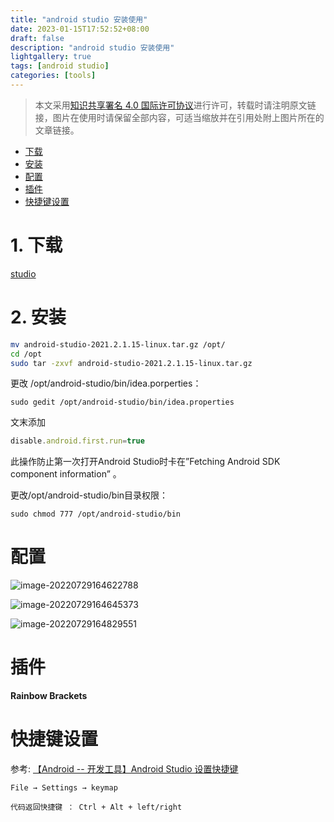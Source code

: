 ```yaml
---
title: "android studio 安装使用"
date: 2023-01-15T17:52:52+08:00
draft: false
description: "android studio 安装使用"
lightgallery: true
tags: [android studio]
categories: [tools]
---
```


> 本文采用[知识共享署名 4.0 国际许可协议](http://creativecommons.org/licenses/by/4.0/)进行许可，转载时请注明原文链接，图片在使用时请保留全部内容，可适当缩放并在引用处附上图片所在的文章链接。

<!-- TOC -->

- [下载](#%E4%B8%8B%E8%BD%BD)
- [安装](#%E5%AE%89%E8%A3%85)
- [配置](#%E9%85%8D%E7%BD%AE)
- [插件](#%E6%8F%92%E4%BB%B6)
- [快捷键设置](#%E5%BF%AB%E6%8D%B7%E9%94%AE%E8%AE%BE%E7%BD%AE)

<!-- /TOC -->

# 1. 下载
[studio](https://developer.android.google.cn/studio)

# 2. 安装

```bash
mv android-studio-2021.2.1.15-linux.tar.gz /opt/
cd /opt
sudo tar -zxvf android-studio-2021.2.1.15-linux.tar.gz
```

更改 /opt/android-studio/bin/idea.porperties：

```
sudo gedit /opt/android-studio/bin/idea.properties
```

文末添加

```javascript
disable.android.first.run=true
```

此操作防止第一次打开Android Studio时卡在”Fetching Android SDK component information” 。

更改/opt/android-studio/bin目录权限：

```
sudo chmod 777 /opt/android-studio/bin
```



# 配置

![image-20220729164622788](../images/image-20220729164622788.png)



![image-20220729164645373](../images/image-20220729164645373.png)



![image-20220729164829551](../images/image-20220729164829551.png)



# 插件

**Rainbow Brackets**



# 快捷键设置

参考: [【Android -- 开发工具】Android Studio 设置快捷键](https://blog.csdn.net/duoduo_11011/article/details/78606144)

`File → Settings → keymap`

`代码返回快捷键 ： Ctrl + Alt + left/right`
